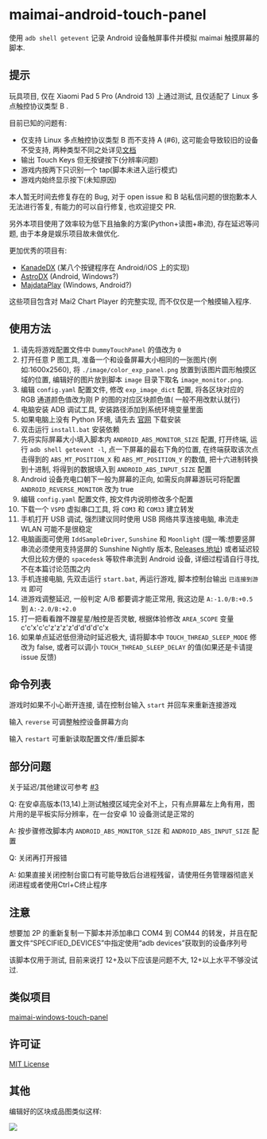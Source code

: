 # maimai-android-touch-panel

使用 `adb shell getevent` 记录 Android 设备触屏事件并模拟 maimai 触摸屏幕的脚本.

## 提示

玩具项目, 仅在 Xiaomi Pad 5 Pro (Android 13) 上通过测试,
且仅适配了 Linux 多点触控协议类型 B .

目前已知的问题有:

- 仅支持 Linux 多点触控协议类型 B 而不支持 A (#6), 这可能会导致较旧的设备不受支持,
  两种类型不同之处详见[文档](https://www.kernel.org/doc/Documentation/input/multi-touch-protocol.txt)
- 输出 Touch Keys 但无按键按下(分辨率问题)
- 游戏内按两下只识别一个 tap(脚本未进入运行模式)
- 游戏内始终显示按下(未知原因)

本人暂无时间去修复存在的 Bug, 对于 open issue 和 B 站私信问题的很抱歉本人无法进行答复,
有能力的可以自行修复, 也欢迎提交 PR.

另外本项目使用了效率较为低下且抽象的方案(Python+读图+串流), 存在延迟等问题, 由于本身是娱乐项目故未做优化.

更加优秀的项目有:

- [KanadeDX](https://github.com/KanadeDX/Public) (某八个按键程序在 Android/iOS 上的实现)
- [AstroDX](https://github.com/2394425147/astrodx) (Android, Windows?)
- [MajdataPlay](https://github.com/LingFeng-bbben/MajdataPlay) (Windows, Android?)

这些项目包含对 Mai2 Chart Player 的完整实现, 而不仅仅是一个触摸输入程序.

## 使用方法

1. 请先将游戏配置文件中 `DummyTouchPanel` 的值改为 `0`
2. 打开任意 P 图工具, 准备一个和设备屏幕大小相同的一张图片(例如:1600x2560), 将 `./image/color_exp_panel.png`
   放置到该图片圆形触摸区域的位置, 编辑好的图片放到脚本 `image` 目录下取名 `image_monitor.png`.
3. 编辑 `config.yaml` 配置文件, 修改 `exp_image_dict` 配置, 将各区块对应的 RGB 通道颜色值改为刚 P 的图的对应区块颜色值(
   一般不用改默认就行)
4. 电脑安装 ADB 调试工具, 安装路径添加到系统环境变量里面
5. 如果电脑上没有 Python 环境, 请先去 [官网](https://www.python.org/) 下载安装
6. 双击运行 `install.bat` 安装依赖
7. 先将实际屏幕大小填入脚本内 `ANDROID_ABS_MONITOR_SIZE` 配置, 打开终端, 运行 `adb shell getevent -l`, 点一下屏幕的最右下角的位置,
   在终端获取该次点击得到的 `ABS_MT_POSITION_X` 和 `ABS_MT_POSITION_Y` 的数值, 把十六进制转换到十进制,
   将得到的数据填入到 `ANDROID_ABS_INPUT_SIZE` 配置
8. Android 设备充电口朝下一般为屏幕的正向, 如需反向屏幕游玩可将配置 `ANDROID_REVERSE_MONITOR` 改为 true
9. 编辑 `config.yaml` 配置文件, 按文件内说明修改多个配置
10. 下载一个 `VSPD` 虚拟串口工具, 将 `COM3` 和 `COM33` 建立转发
11. 手机打开 USB 调试, 强烈建议同时使用 USB 网络共享连接电脑, 串流走 WLAN 可能不是很稳定
12. 电脑画面可使用 `IddSampleDriver`, `Sunshine` 和 `Moonlight` (提一嘴:想要竖屏串流必须使用支持竖屏的 Sunshine Nightly
    版本, [Releases 地址](https://github.com/LizardByte/Sunshine/releases/nightly-dev))
    或者延迟较大但比较方便的 `spacedesk` 等软件串流到 Android
    设备,
    详细过程请自行寻找, 不在本篇讨论范围之内
13. 手机连接电脑, 先双击运行 `start.bat`, 再运行游戏, 脚本控制台输出 `已连接到游戏` 即可
14. 进游戏调整延迟, 一般判定 A/B 都要调才能正常用, 我这边是 `A:-1.0/B:+0.5` 到 `A:-2.0/B:+2.0`
15. 打一把看看蹭不蹭星星/触控是否灵敏, 根据体验修改 `AREA_SCOPE` 变量 c'c'x'c'c'z'z'z'z'd'd'd'd'c'x
16. 如果单点延迟低但滑动时延迟极大, 请将脚本中 `TOUCH_THREAD_SLEEP_MODE` 修改为 false,
    或者可以调小 `TOUCH_THREAD_SLEEP_DELAY` 的值(如果还是卡请提 issue 反馈)


## 命令列表

游戏时如果不小心断开连接, 请在控制台输入 `start` 并回车来重新连接游戏

输入 `reverse` 可调整触控设备屏幕方向

输入 `restart` 可重新读取配置文件/重启脚本

## 部分问题

关于延迟/其他建议可参考 [#3](https://github.com/ERR0RPR0MPT/maimai-android-touch-panel/issues/3)

Q: 在安卓高版本(13,14)上测试触摸区域完全对不上，只有点屏幕左上角有用，图片用的是平板实际分辨率，在一台安卓 10 设备测试是正常的

A: 按步骤修改脚本内 `ANDROID_ABS_MONITOR_SIZE` 和 `ANDROID_ABS_INPUT_SIZE` 配置

Q: 关闭再打开报错

A: 如果直接关闭控制台窗口有可能导致后台进程残留，请使用任务管理器彻底关闭进程或者使用Ctrl+C终止程序

## 注意

想要加 2P 的重新复制一下脚本并添加串口 COM4 到 COM44 的转发，并且在配置文件“SPECIFIED_DEVICES”中指定使用“adb devices”获取到的设备序列号

该脚本仅用于测试, 目前来说打 12+及以下应该是问题不大, 12+以上水平不够没试过.

## 类似项目

[maimai-windows-touch-panel](https://github.com/ERR0RPR0MPT/maimai-windows-touch-panel)

## 许可证

[MIT License](https://github.com/ERR0RPR0MPT/maimai-android-touch-panel?tab=MIT-1-ov-file)

## 其他

编辑好的区块成品图类似这样:

![](https://raw.githubusercontent.com/ERR0RPR0MPT/maimai-android-touch-panel/main/image/image_monitor.png)
